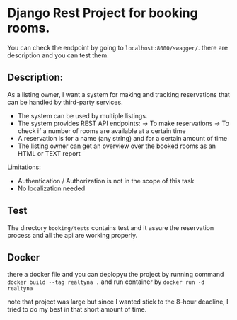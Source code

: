 # Django Rest Project for booking rooms. 

You can check the endpoint by going to `localhost:8000/swagger/`. there are description and you can test them.

## Description:
As a listing owner, I want a system for making and tracking reservations that can be handled by third-party services.

* The system can be used by multiple listings.
* The system provides REST API endpoints:
-> To make reservations
-> To check if a number of rooms are available at a certain time
* A reservation is for a name (any string) and for a certain amount of time
* The listing owner can get an overview over the booked rooms as an HTML or TEXT report


Limitations:

* Authentication / Authorization is not in the scope of this task
* No localization needed
## Test 
The directory `booking/tests` contains test and it assure the reservation process and all the api are working properly.  

## Docker
there a docker file  and you can deplopyu the project by running command `docker build --tag realtyna .`  and run container by `docker run -d realtyna`


note that project was large but since I wanted stick to the 8-hour deadline, I tried to do my best in that short amount of time.






